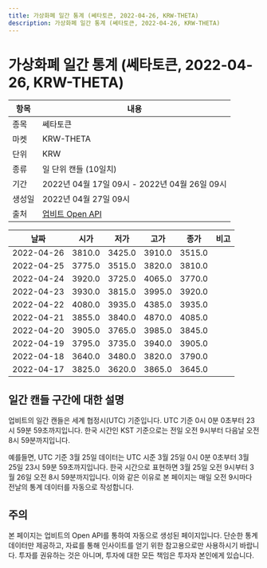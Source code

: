 ```yaml
---
title: 가상화폐 일간 통계 (쎄타토큰, 2022-04-26, KRW-THETA)
description: 가상화폐 일간 통계 (쎄타토큰, 2022-04-26, KRW-THETA)
---
```



가상화폐 일간 통계 (쎄타토큰, 2022-04-26, KRW-THETA)
===

|항목|내용|
|--|--|
|종목|쎄타토큰|
|마켓|KRW-THETA|
|단위|KRW|
|종류|일 단위 캔들 (10일치)|
|기간|2022년 04월 17일 09시 - 2022년 04월 26일 09시|
|생성일|2022년 04월 27일 09시|
|출처|[업비트 Open API](https://docs.upbit.com)|


|날짜|시가|저가|고가|종가|비고|
|--|--|--|--|--|--|
|2022-04-26|3810.0|3425.0|3910.0|3515.0|    |
|2022-04-25|3775.0|3515.0|3820.0|3810.0|    |
|2022-04-24|3920.0|3725.0|4065.0|3770.0|    |
|2022-04-23|3930.0|3815.0|3995.0|3920.0|    |
|2022-04-22|4080.0|3935.0|4385.0|3935.0|    |
|2022-04-21|3855.0|3840.0|4870.0|4085.0|    |
|2022-04-20|3905.0|3765.0|3985.0|3845.0|    |
|2022-04-19|3795.0|3735.0|3940.0|3905.0|    |
|2022-04-18|3640.0|3480.0|3820.0|3790.0|    |
|2022-04-17|3825.0|3620.0|3865.0|3645.0|    |


일간 캔들 구간에 대한 설명
---


업비트의 일간 캔들은 세계 협정시(UTC) 기준입니다. 
UTC 기준 0시 0분 0초부터 23시 59분 59초까지입니다. 
한국 시간인 KST 기준으로는 전일 오전 9시부터 다음날 오전 8시 59분까지입니다. 


예를들면, UTC 기준 3월 25일 데이터는 UTC 시준 3월 25일 0시 0분 0초부터 3월 25일 23시 59분 59초까지입니다. 
한국 시간으로 표현하면 3월 25일 오전 9시부터 3월 26일 오전 8시 59분까지입니다. 
이와 같은 이유로 본 페이지는 매일 오전 9시마다 전날의 통계 데이터를 자동으로 작성합니다. 


주의
---


본 페이지는 업비트의 Open API를 통하여 자동으로 생성된 페이지입니다. 
단순한 통계 데이터만 제공하고, 자료를 통해 인사이트를 얻기 위한 참고용으로만 사용하시기 바랍니다. 
투자를 권유하는 것은 아니며, 투자에 대한 모든 책임은 투자자 본인에게 있습니다. 
